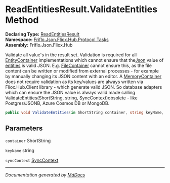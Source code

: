 ﻿<!--  
  <auto-generated>   
    The contents of this file were generated by a tool.  
    Changes to this file may be list if the file is regenerated  
  </auto-generated>   
-->

# ReadEntitiesResult.ValidateEntities Method

**Declaring Type:** [ReadEntitiesResult](../index.md)  
**Namespace:** [Friflo.Json.Fliox.Hub.Protocol.Tasks](../../index.md)  
**Assembly:** Friflo.Json.Fliox.Hub

Validate all value's in the result set. Validation is required for all [EntityContainer](../../../../Host/EntityContainer/index.md) implementations which cannot ensure that the[Json](../../../Models/EntityValue/properties/Json.md) value of [entities](../fields/entities.md) is valid JSON.  E.g. [FileContainer](../../../../Host/FileContainer/index.md) cannot ensure this, as the file content can be written or modified from external processes \- for example by manually changing its JSON content with an editor.  A [MemoryContainer](../../../../Host/MemoryContainer/index.md) does not require validation as its key\/values are always written via Fliox.Hub.Client library \- which generate valid JSON.  So database adapters which can ensure the JSON value is always valid made calling ValidateEntities(ShortString, string, SyncContext)obsolete \- like Postgres\/JSONB, Azure Cosmos DB or MongoDB.

```csharp
public void ValidateEntities(in ShortString container, string keyName, SyncContext syncContext);
```

## Parameters

`container`  ShortString

`keyName`  string

`syncContext`  [SyncContext](../../../../Host/SyncContext/index.md)

___

*Documentation generated by [MdDocs](https://github.com/ap0llo/mddocs)*
